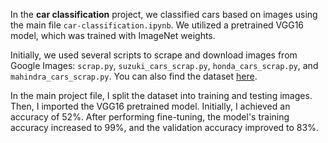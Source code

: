 In the **car classification** project, we classified cars based on images using the main file `car-classification.ipynb`. We utilized a pretrained VGG16 model, which was trained with ImageNet weights.

Initially, we used several scripts to scrape and download images from Google Images: `scrap.py`, `suzuki_cars_scrap.py`, `honda_cars_scrap.py`, and `mahindra_cars_scrap.py`. You can also find the dataset [here](https://drive.google.com/drive/folders/1FHyh_olwxiOql6Mc80vn7nlH71zZ-MR8?usp=sharing).

In the main project file, I split the dataset into training and testing images. Then, I imported the VGG16 pretrained model. Initially, I achieved an accuracy of 52%. After performing fine-tuning, the model's training accuracy increased to 99%, and the validation accuracy improved to 83%.
